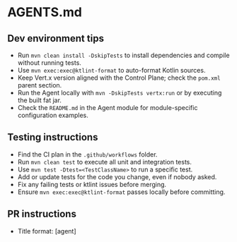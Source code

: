 # AGENTS.md

## Dev environment tips
- Run `mvn clean install -DskipTests` to install dependencies and compile without running tests.
- Use `mvn exec:exec@ktlint-format` to auto-format Kotlin sources.
- Keep Vert.x version aligned with the Control Plane; check the `pom.xml` parent section.
- Run the Agent locally with `mvn -DskipTests vertx:run` or by executing the built fat jar.
- Check the `README.md` in the Agent module for module-specific configuration examples.

## Testing instructions
- Find the CI plan in the `.github/workflows` folder.
- Run `mvn clean test` to execute all unit and integration tests.
- Use `mvn test -Dtest=<TestClassName>` to run a specific test.
- Add or update tests for the code you change, even if nobody asked.
- Fix any failing tests or ktlint issues before merging.
- Ensure `mvn exec:exec@ktlint-format` passes locally before committing.

## PR instructions
- Title format: [agent] <Title>
- Always run `mvn clean test` and `mvn exec:exec@ktlint-format` before committing.
- Verify your code builds on JDK 25 and matches the current Maven version used in CI.
